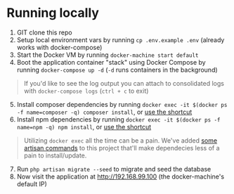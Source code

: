 # Running locally

1. GIT clone this repo
2. Setup local environment vars by running `cp .env.example .env` (already works with docker-compose)
3. Start the Docker VM by running `docker-machine start default` 
4. Boot the application container "stack" using Docker Compose by running `docker-compose up -d` (`-d` runs containers in the background)

> If you'd like to see the log output you can attach to consolidated logs with `docker-compose logs` (`ctrl + c` to exit)

5. Install composer dependencies by running `docker exec -it $(docker ps -f name=composer -q) composer install`, or [use the shortcut](https://github.com/realpage/lumen/tree/readme-updates#is-there-a-shortcut-for-running-commands-within-specific-containers)
6. Install npm dependencies by running `docker exec -it $(docker ps -f name=npm -q) npm install`, or [use the shortcut](https://github.com/realpage/lumen/tree/readme-updates#is-there-a-shortcut-for-running-commands-within-specific-containers) 

> Utilizing `docker exec` all the time can be a pain.  We've added [some artisan commands](https://github.com/Realpage/builder) to this project that'll make dependecies less of a pain to install/update.

7. Run `php artisan migrate --seed` to migrate and seed the database
8. Now visit the application at http://192.168.99.100 (the docker-machine's default IP)